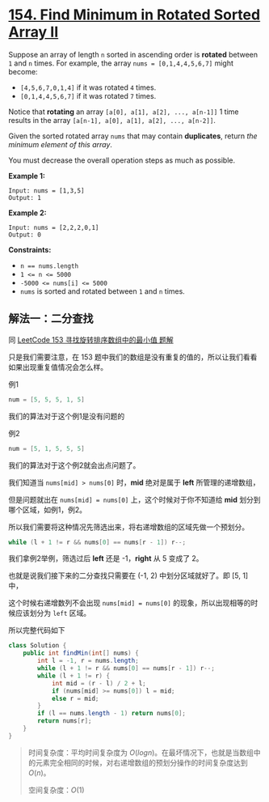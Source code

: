 # [154. Find Minimum in Rotated Sorted Array II](https://leetcode.cn/problems/find-minimum-in-rotated-sorted-array-ii)

Suppose an array of length `n` sorted in ascending order is **rotated** between `1` and `n` times. For example, the array `nums = [0,1,4,4,5,6,7]` might become:

- `[4,5,6,7,0,1,4]` if it was rotated `4` times.
- `[0,1,4,4,5,6,7]` if it was rotated `7` times.

Notice that **rotating** an array `[a[0], a[1], a[2], ..., a[n-1]]` 1 time results in the array `[a[n-1], a[0], a[1], a[2], ..., a[n-2]]`.

Given the sorted rotated array `nums` that may contain **duplicates**, return *the minimum element of this array*.

You must decrease the overall operation steps as much as possible.

 

**Example 1:**

```
Input: nums = [1,3,5]
Output: 1
```

**Example 2:**

```
Input: nums = [2,2,2,0,1]
Output: 0
```

 

**Constraints:**

- `n == nums.length`
- `1 <= n <= 5000`
- `-5000 <= nums[i] <= 5000`
- `nums` is sorted and rotated between `1` and `n` times.



## 解法一：二分查找

同 [LeetCode 153 寻找旋转排序数组中的最小值 题解](https://leetcode.cn/problems/find-minimum-in-rotated-sorted-array/solutions/2233216/xun-zhao-xuan-zhuan-pai-xu-shu-zu-zhong-ff0mp/)

只是我们需要注意，在 153 题中我们的数组是没有重复的值的，所以让我们看看如果出现重复值情况会怎么样。

例1

```java
num = [5, 5, 5, 1, 5]
```

我们的算法对于这个例1是没有问题的

例2

```java
num = [5, 1, 5, 5, 5]
```

我们的算法对于这个例2就会出点问题了。

我们知道当 `nums[mid] > nums[0]` 时，**mid** 绝对是属于 **left** 所管理的递增数组，

但是问题就出在 `nums[mid] = nums[0]` 上，这个时候对于你不知道给 **mid** 划分到哪个区域，如例1，例2。

所以我们需要将这种情况先筛选出来，将右递增数组的区域先做一个预划分。

```java
while (l + 1 != r && nums[0] == nums[r - 1]) r--;
```

我们拿例2举例，筛选过后 **left** 还是 -1，**right** 从 5 变成了 2。

也就是说我们接下来的二分查找只需要在 (-1, 2) 中划分区域就好了。即 [5, 1] 中，

这个时候右递增数列不会出现 `nums[mid] = nums[0]` 的现象，所以出现相等的时候应该划分为 `left` 区域。



所以完整代码如下

```java
class Solution {
    public int findMin(int[] nums) {
        int l = -1, r = nums.length;
        while (l + 1 != r && nums[0] == nums[r - 1]) r--;
        while (l + 1 != r) {
            int mid = (r - l) / 2 + l;
            if (nums[mid] >= nums[0]) l = mid;
            else r = mid;
        }
        if (l == nums.length - 1) return nums[0];
        return nums[r];
    }
}
```

> 时间复杂度：平均时间复杂度为 $O(logn)$。在最坏情况下，也就是当数组中的元素完全相同的时候，对右递增数组的预划分操作的时间复杂度达到 $O(n)$。
>
> 空间复杂度：$O(1)$